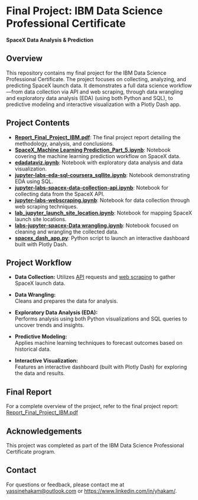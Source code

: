 # Final Project: IBM Data Science Professional Certificate  
**SpaceX Data Analysis & Prediction**

## Overview  
This repository contains my final project for the IBM Data Science Professional Certificate. The project focuses on collecting, analyzing, and predicting SpaceX launch data. It demonstrates a full data science workflow—from data collection via API and web scraping, through data wrangling and exploratory data analysis (EDA) (using both Python and SQL), to predictive modeling and interactive visualization with a Plotly Dash app.

## Project Contents  

- [**Report_Final_Project_IBM.pdf**](https://github.com/yhakam/IBM-Final-Project/blob/main/Report_Final_Project_IBM.pdf): The final project report detailing the methodology, analysis, and conclusions.
- [**SpaceX_Machine Learning Prediction_Part_5.ipynb**](https://github.com/yhakam/IBM-Final-Project/blob/main/SpaceX_Machine%20Learning%20Prediction_Part_5.ipynb): Notebook covering the machine learning prediction workflow on SpaceX data.
- [**edadataviz.ipynb**](https://github.com/yhakam/IBM-Final-Project/blob/main/edadataviz.ipynb): Notebook with exploratory data analysis and data visualization.
- [**jupyter-labs-eda-sql-coursera_sqllite.ipynb**](https://github.com/yhakam/IBM-Final-Project/blob/main/jupyter-labs-eda-sql-coursera_sqllite.ipynb): Notebook demonstrating EDA using SQL.
- [**jupyter-labs-spacex-data-collection-api.ipynb**](https://github.com/yhakam/IBM-Final-Project/blob/main/jupyter-labs-spacex-data-collection-api.ipynb): Notebook for collecting data from the SpaceX API.
- [**jupyter-labs-webscraping.ipynb**](https://github.com/yhakam/IBM-Final-Project/blob/main/jupyter-labs-webscraping.ipynb): Notebook for data collection through web scraping techniques.
- [**lab_jupyter_launch_site_location.ipynb**](https://github.com/yhakam/IBM-Final-Project/blob/main/lab_jupyter_launch_site_location.ipynb): Notebook for mapping SpaceX launch site locations.
- [**labs-jupyter-spacex-Data wrangling.ipynb**](https://github.com/yhakam/IBM-Final-Project/blob/main/labs-jupyter-spacex-Data%20wrangling.ipynb): Notebook focused on cleaning and wrangling the collected data.
- [**spacex_dash_app.py**](https://github.com/yhakam/IBM-Final-Project/blob/main/spacex_dash_app.py): Python script to launch an interactive dashboard built with Plotly Dash.


## Project Workflow

- **Data Collection:** 
  Utilizes [API](jupyter-labs-spacex-data-collection-api.ipynb) requests and [web scraping](jupyter-labs-webscraping.ipynb) to gather SpaceX launch data.

- **Data Wrangling:**  
  Cleans and prepares the data for analysis.

- **Exploratory Data Analysis (EDA):**  
  Performs analysis using both Python visualizations and SQL queries to uncover trends and insights.

- **Predictive Modeling:**  
  Applies machine learning techniques to forecast outcomes based on historical data.

- **Interactive Visualization:**  
  Features an interactive dashboard (built with Plotly Dash) for exploring the data and results.

## Final Report  
For a complete overview of the project, refer to the final project report:  
[Report_Final_Project_IBM.pdf](Report_Final_Project_IBM.pdf)

## Acknowledgements  
This project was completed as part of the IBM Data Science Professional Certificate program.

## Contact  
For questions or feedback, please contact me at yassinehakam@outlook.com or https://www.linkedin.com/in/yhakam/.
